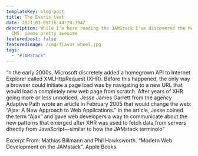 ```yaml
---
templateKey: blog-post
title: The Everis test
date: 2021-03-09T16:44:29.194Z
description: While I'm here reading the JAMStack I've discovered the Netlify
  CMS. seems pretty awesome
featuredpost: false
featuredimage: /img/flavor_wheel.jpg
tags:
  - "#JAMStack"
---
```

“n the early 2000s, Microsoft discretely added a homegrown API to Internet Explorer called XMLHttpRequest (XHR). Before this happened, the only way a browser could initiate a page load was by navigating to a new URL that would load a completely new web page from scratch.
After years of XHR going more or less unnoticed, Jesse James Garrett from the agency Adaptive Path wrote an article in February 2005 that would change the web: “Ajax: A New Approach to Web Applications.” In the article, Jesse coined the term “Ajax” and gave web developers a way to communicate about the new patterns that emerged after XHR was used to fetch data from servers directly from JavaScript—similar to how the JAMstack terminolo”

Excerpt From: Mathias Biilmann and Phil Hawksworth. “Modern Web Development on the JAMstack”. Apple Books.